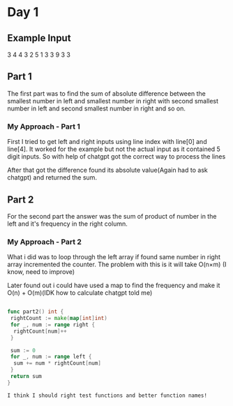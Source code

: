 # Day 1

## Example Input

3   4
4   3
2   5
1   3
3   9
3   3

## Part 1

The first part was to find the sum of  absolute difference between
the smallest number in left and smallest number in right with
second smallest number in left and second smallest number in right and so on.

### My Approach - Part 1

First I tried to get left and right inputs using line index with line\[0\] and line\[4\].
It worked for the example but not the actual input as it contained 5 digit inputs.
So with help of chatgpt got the correct way to process the lines

After that got the difference found its absolute value(Again had to ask chatgpt) and returned the sum.

## Part 2

For the second part the answer was the sum of product of number in the left and
it's frequency in the right column.

### My Approach - Part 2

What i did was to loop through the left array
if found same number in right array incremented the counter.
The problem with this is it will take O(n×m) (I know, need to improve)

Later found out i could have used a map to find the frequency and
make it O(n) + O(m)(IDK how to calculate chatgpt told me)

```go

func part2() int {
 rightCount := make(map[int]int)
 for _, num := range right {
  rightCount[num]++
 }

 sum := 0
 for _, num := range left {
  sum += num * rightCount[num]
 }
 return sum
}
```

```text
I think I should right test functions and better function names!
```

